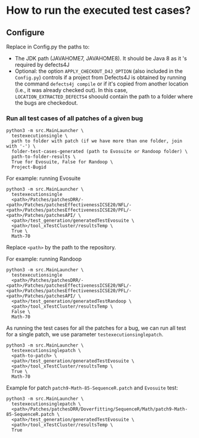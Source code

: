 # How to run the executed test cases?

## Configure 
Replace in Config.py the paths to:
- The JDK path (JAVAHOME7, JAVAHOME8). It should be Java 8 as it 's required by defects4J
- Optional: the option  `APPLY_CHECKOUT_D4J_OPTION` (also included in the `Config.py`) controls if a project from Defects4J is obtained by running the command  `defects4j compile` or if it's copied from another location (i.e., it was already checked out). In this case, `LOCATION_EXTRACTED_DEFECTS4` shoould contain the path to a folder where the bugs are checkedout.


### Run all test cases of all patches of a given bug

```
python3 -m src.MainLauncher \
  testexecutionsingle \
  path to folder with patch (if we have more than one folder, join with '-') \
  folder-test-cases-generated (path to Evosuite or Randoop folder) \ 
  path-to-folder-results \
  True for Evosuite, False for Randoop \
  Project-Bugid
```

For example: running Evosuite
```
python3 -m src.MainLauncher \
  testexecutionsingle 
  <path>/Patches/patchesDRR/-<path>/Patches/patchesEffectivenessICSE20/NFL/-<path>/Patches/patchesEffectivenessICSE20/PFL/-<path>/Patches/patchesAPI/ \
  <path>/test_generation/generatedTestEvosuite \ 
  <path>/tool_xTestCluster/resultsTemp \
  True \ 
  Math-70
```
Replace `<path>` by the path to the repository.

For example: running Randoop
```
python3 -m src.MainLauncher \
  testexecutionsingle 
  <path>/Patches/patchesDRR/-<path>/Patches/patchesEffectivenessICSE20/NFL/-<path>/Patches/patchesEffectivenessICSE20/PFL/-<path>/Patches/patchesAPI/ \
  <path>/test_generation/generatedTestRandoop \ 
  <path>/tool_xTestCluster/resultsTemp \
  False \ 
  Math-70
```

As running the test cases for all the patches for a bug, we can run all test for a single patch, we use parameter `testexecutionsinglepatch`.

```
python3 -m src.MainLauncher \
  testexecutionsinglepatch \
  <path-to-patch> \
  <path>/test_generation/generatedTestEvosuite \ 
  <path>/tool_xTestCluster/resultsTemp \
  True \ 
  Math-70
```

Example for patch `patch9-Math-85-SequenceR.patch` and `Evosuite` test: 

```
python3 -m src.MainLauncher \
  testexecutionsinglepatch \
  <path>/Patches/patchesDRR/Doverfitting/SequenceR/Math/patch9-Math-85-SequenceR.patch \
  <path>/test_generation/generatedTestEvosuite \
  <path>/tool_xTestCluster/resultsTemp \
  True
```